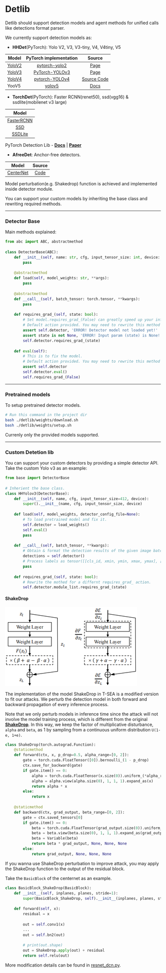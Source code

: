 # Detlib

Detlib should support detection models and agent methods for 
unified calls like detections format parser.

We currently support detection models as:
* **HHDet**(PyTorch): Yolo V2, V3, V3-tiny, V4, V4tiny, V5

| Model                                        |                                      PyTorch implementation                                       |                                  Source                                   |                                            
|----------------------------------------------|:-------------------------------------------------------------------------------------------------:|:-------------------------------------------------------------------------:|
| [YoloV2](https://arxiv.org/abs/1506.02640)   |                 [pytorch-yolo2](https://github.com/ayooshkathuria/pytorch-yolo2)                  |                [Page](https://pjreddie.com/darknet/yolo/)                 |
| [YoloV3](https://arxiv.org/abs/1804.02767v1) |                [PyTorch-YOLOv3](https://github.com/eriklindernoren/PyTorch-YOLOv3)                |                [Page](https://pjreddie.com/darknet/yolo/)                 |
| [YoloV4](https://arxiv.org/abs/2004.10934)   |                  [pytorch-YOLOv4](https://github.com/Tianxiaomo/pytorch-YOLOv4)                   | [Source Code](https://github.com/AlexeyAB/darknet) |
| YooV5                                        | [yolov5](https://github.com/ultralytics/yolov5) |                   [Docs](https://docs.ultralytics.com/)                   |

* **TorchDet**(PyTorch): Faster RCNN(renet50), ssd(vgg16) & ssdlite(mobilenet v3 large)

|                      Model                       |                                        
|:------------------------------------------------:|
|  [FasterRCNN](https://arxiv.org/abs/1506.01497)  |
|     [SSD](https://arxiv.org/abs/1512.02325)      |
|   [SSDLite](https://arxiv.org/abs/1905.02244)    |

PyTorch Detection Lib - [**Docs**](https://pytorch.org/vision/0.10/models.html) | [**Paper**](https://arxiv.org/abs/1912.01703)


* **AfreeDet**: Anchor-free detectors.

| Model                                          |                      Source                      |                                 
|------------------------------------------------|:------------------------------------------------:|
| [CenterNet](http://arxiv.org/abs/1904.07850)   | [Code](https://github.com/xingyizhou/CenterNet)  |


Model perturbation(e.g. Shakedrop) function is achieved and implemented inside detector module.

You can support your custom models by inheriting the base class and rewriting required methods.

---
### Detector Base
Main methods explained:
```python
from abc import ABC, abstractmethod

class DetectorBase(ABC):
    def __init__(self, name: str, cfg, input_tensor_size: int, device: torch.device):
        pass
    
    @abstractmethod
    def load(self, model_weights: str, **args):
        pass
    
    @abstractmethod
    def __call__(self, batch_tensor: torch.tensor, **kwargs):
        pass
    
    def requires_grad_(self, state: bool):
        # Set model.requires_grad_(False) can greatly speed up your inference.
        # Default action provided. You may need to rewrite this method if the action is different.
        assert self.detector, 'ERROR! Detector model not loaded yet!'
        assert state is not None, 'ERROR! Input param (state) is None!'
        self.detector.requires_grad_(state)
        
    def eval(self):
        # This is to fix the model.
        # Default action provided. You may need to rewrite this method if the action is different.
        assert self.detector
        self.detector.eval()
        self.requires_grad_(False)
```

---

### Pretrained models

To setup pretrained detector models.

```bash
# Run this command in the project dir
bash ./detlib/weights/download.sh
bash ./detlib/weights/setup.sh
```
Currenly only the provided models supported.

---
### Custom Detetion lib
You can support your custom detectors by providing a simple detector API.
Take the custom Yolo v3 as an example: 
```python
from base import DetectorBase

# Inherient the base class.
class HHYolov3(DetectorBase):
    def __init__(self, name, cfg, input_tensor_size=412, device):
        super().__init__(name, cfg, input_tensor_size, device)
        
    def load(self, model_weights, detector_config_file=None):
        # To load pretrained model and fix it.
        self.detector = load_weights()
        self.eval()
        pass

    def __call__(self, batch_tensor, **kwargs):
        # Obtain & format the detection results of the given image batch tensor.
        detections = self.detector()
        # Process labels as tensor([[cls_id, xmin, ymin, xmax, ymax], [], []])...
        pass

    def requires_grad_(self, state: bool):
        # Rewrite the mothed for a differnt requires_grad_ action.
        self.detector.module_list.requires_grad_(state)
```

#### ShakeDrop

![](../readme/ShakeDrop.png)

The implementation of the model ShakeDrop in T-SEA is a modified version to fit our attacks. 
We perturb the detection model in both forward and backward propagation of every inference process. 

Note that we only perturb models in inference time since the attack will not involve the model training process, which is different from the original [**ShakeDrop**](https://openreview.net/forum?id=S1NHaMW0b). 
In this way, we keep the factor of multiplicative disturbance, `alpha` and `beta`,  as 1 by sampling from a continuous uniform distribution `U(1-e, 1+e)`.

```python
class ShakeDrop(torch.autograd.Function):
    @staticmethod
    def forward(ctx, x, p_drop=0.5, alpha_range=[0, 2]):
        gate = torch.cuda.FloatTensor([0]).bernoulli_(1 - p_drop)
        ctx.save_for_backward(gate)
        if gate.item() == 0:
            alpha = torch.cuda.FloatTensor(x.size(0)).uniform_(*alpha_range)
            alpha = alpha.view(alpha.size(0), 1, 1, 1).expand_as(x)
            return alpha * x
        else:
            return x

    @staticmethod
    def backward(ctx, grad_output, beta_range=[0, 2]):
        gate = ctx.saved_tensors[0]
        if gate.item() == 0:
            beta = torch.cuda.FloatTensor(grad_output.size(0)).uniform_(*beta_range)
            beta = beta.view(beta.size(0), 1, 1, 1).expand_as(grad_output)
            beta = Variable(beta)
            return beta * grad_output, None, None, None
        else:
            return grad_output, None, None, None
```

If you wanna use ShakeDrop perturbation to improve attack, 
you may apply the ShakeDrop function to the output of the residual block.

Take the `BasicBlock` of the centernet as an example.
```python
class BasicBlock_ShakeDrop(BasicBlock):
    def __init__(self, inplanes, planes, stride=1):
        super(BasicBlock_ShakeDrop, self).__init__(inplanes, planes, stride)

    def forward(self, x):
        residual = x
    
        out = self.conv1(x)
        ...
        out = self.bn2(out)
    
        # print(out.shape)
        out = ShakeDrop.apply(out) + residual
        return self.relu(out)
```

More modification details can be found in [resnet_dcn.py](https://github.com/VDIGPKU/T-SEA/blob/main/detlib/AfreeDet/CenterNet/CenterNet/src/lib/models/networks/resnet_dcn.py).